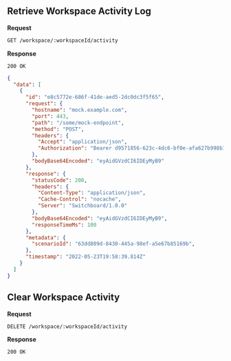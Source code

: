 ## Retrieve Workspace Activity Log

**Request**

```txt
GET /workspace/:workspaceId/activity
```

**Response**

```
200 OK
```

```json
{
  "data": [
    {
      "id": "e8c5772e-686f-41de-aed5-2dc0dc3f5f65",
      "request": {
        "hostname": "mock.example.com",
        "port": 443,
        "path": "/some/mock-endpoint",
        "method": "POST",
        "headers": {
          "Accept": "application/json",
          "Authorization": "Bearer d9571856-623c-4dc6-bf0e-afa627b998b1"
        },
        "bodyBase64Encoded": "eyAidGVzdCI6IDEyMyB9"
      },
      "response": {
        "statusCode": 200,
        "headers": {
          "Content-Type": "application/json",
          "Cache-Control": "nocache",
          "Server": "Switchboard/1.0.0"
        },
        "bodyBase64Encoded": "eyAidGVzdCI6IDEyMyB9",
        "responseTimeMs": 100
      },
      "metadata": {
        "scenarioId": "63dd809d-8430-445a-98ef-a5e67b85169b",
      },
      "timestamp": "2022-05-23T19:58:39.814Z"
    }
  ]
}
```

## Clear Workspace Activity

**Request**

```txt
DELETE /workspace/:workspaceId/activity
```

**Response**

```
200 OK
```
